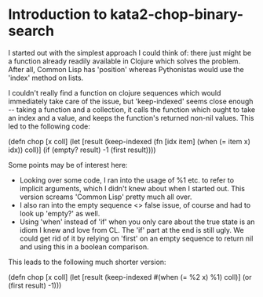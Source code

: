 # Introduction to kata2-chop-binary-search

I started out with the simplest approach I could think of: there just
might be a function already readily available in Clojure which solves
the problem. After all, Common Lisp has 'position' whereas Pythonistas
would use the 'index' method on lists.

I couldn't really find a function on clojure sequences which would
immediately take care of the issue, but 'keep-indexed' seems close
enough -- taking a function and a collection, it calls the function
which ought to take an index and a value, and keeps the function's
returned non-nil values. This led to the following code:

(defn chop [x coll]
  (let [result
        (keep-indexed
         (fn [idx item]
           (when (= item x) idx))
         coll)]
    (if (empty? result)
      -1
      (first result))))

Some points may be of interest here:
- Looking over some code, I ran into the usage of %1 etc. to refer to
  implicit arguments, which I didn't knew about when I started
  out. This version screams 'Common Lisp' pretty much all over.
- I also ran into the empty sequence <> false issue, of course and had
  to look up 'empty?' as well.
- Using 'when' instead of 'if' when you only care about the true state
  is an idiom I knew and love from CL. The 'if' part at the end is 
  still ugly. We could get rid of it by relying on 'first' on an empty
  sequence to return nil and using this in a boolean comparison.

This leads to the following much shorter version:

(defn chop [x coll]
  (let [result (keep-indexed #(when (= %2 x) %1) coll)]
    (or (first result) -1)))


 


 
